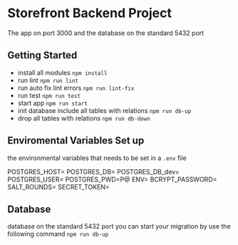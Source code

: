 # Storefront Backend Project
The app on port 3000 and the database on the standard 5432 port

## Getting Started
- install all modules `npm install`
- run lint `npm run lint`
- run auto fix lint errors  `npm run lint-fix`
- run test `npm run test`
- start app `npm run start`
- init database include all tables with relations `npm run db-up`
- drop all tables with relations `npm run db-down`

## Enviromental Variables Set up
the environmental variables that needs to be set in a `.env` file

POSTGRES_HOST=
POSTGRES_DB=
POSTGRES_DB_dev=
POSTGRES_USER=
POSTGRES_PWD=P@
ENV=
BCRYPT_PASSWORD=
SALT_ROUNDS=
SECRET_TOKEN=

## Database
database on the standard 5432 port
you can start your migration by use the following command `npm run db-up`